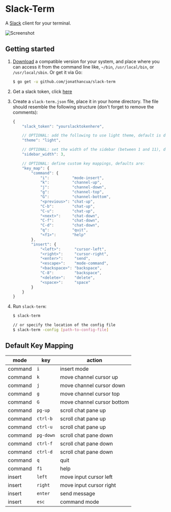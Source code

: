 Slack-Term
==========

A [Slack](https://slack.com) client for your terminal.

![Screenshot](/screenshot.png?raw=true)

Getting started
---------------

1. [Download](https://github.com/jonathancua/slack-term/releases) a
   compatible version for your system, and place where you can access it from
   the command line like, `~/bin`, `/usr/local/bin`, or `/usr/local/sbin`. Or
   get it via Go:


    ```bash
    $ go get -u github.com/jonathancua/slack-term
    ```

2. Get a slack token, click [here](https://api.slack.com/docs/oauth-test-tokens) 

3. Create a `slack-term.json` file, place it in your home directory. The file
   should resemble the following structure (don't forget to remove the comments):

    ```javascript
    {
        "slack_token": "yourslacktokenhere",

        // OPTIONAL: add the following to use light theme, default is dark
        "theme": "light",

        // OPTIONAL: set the width of the sidebar (between 1 and 11), default is 1
        "sidebar_width": 3,

        // OPTIONAL: define custom key mappings, defaults are:
        "key_map": {
            "command": {
                "i":          "mode-insert",
                "k":          "channel-up",
                "j":          "channel-down",
                "g":          "channel-top",
                "G":          "channel-bottom",
                "<previous>": "chat-up",
                "C-b":        "chat-up",
                "C-u":        "chat-up",
                "<next>":     "chat-down",
                "C-f":        "chat-down",
                "C-d":        "chat-down",
                "q":          "quit",
                "<f1>":       "help"
            },
            "insert": {
                "<left>":      "cursor-left",
                "<right>":     "cursor-right",
                "<enter>":     "send",
                "<escape>":    "mode-command",
                "<backspace>": "backspace",
                "C-8":         "backspace",
                "<delete>":    "delete",
                "<space>":     "space"
            }
        }
    }
    ```

4. Run `slack-term`: 

    ```bash
    $ slack-term

    // or specify the location of the config file
    $ slack-term -config [path-to-config-file]
    ```

Default Key Mapping
-------------------

| mode    | key       | action                     |
|---------|-----------|----------------------------|
| command | `i`       | insert mode                |
| command | `k`       | move channel cursor up     |
| command | `j`       | move channel cursor down   |
| command | `g`       | move channel cursor top    |
| command | `G`       | move channel cursor bottom |
| command | `pg-up`   | scroll chat pane up        |
| command | `ctrl-b`  | scroll chat pane up        |
| command | `ctrl-u`  | scroll chat pane up        |
| command | `pg-down` | scroll chat pane down      |
| command | `ctrl-f`  | scroll chat pane down      |
| command | `ctrl-d`  | scroll chat pane down      |
| command | `q`       | quit                       |
| command | `f1`      | help                       |
| insert  | `left`    | move input cursor left     |
| insert  | `right`   | move input cursor right    |
| insert  | `enter`   | send message               |
| insert  | `esc`     | command mode               |
